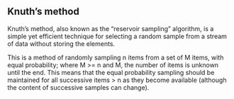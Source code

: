 ## Knuth’s method

Knuth’s method, also known as the “reservoir sampling” algorithm, is a simple yet efficient technique for selecting a random sample from a stream of data without storing the elements.

This is a method of randomly sampling n items from a set of M items, with equal probability; where M >= n and M, the number of items is unknown until the end. This means that the equal probability sampling should be maintained for all successive items > n as they become available (although the content of successive samples can change).
